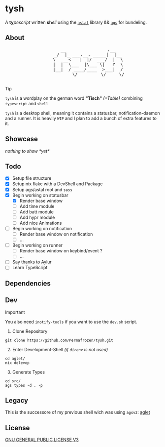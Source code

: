 # tysh
A **ty***pescript* written **sh***ell* using the [`astal`](https://github.com/Aylur/astal) library && [`ags`](https://github.com/Aylur/ags) for bundeling.

## About

<div align="center">
    <pre>
    __                .__
    _/  |_ ___.__. _____|  |__
    \   __<   |  |/  ___/  |  \
    |  |  \___  |\___ \|   Y  \
    |__|  / ____/____  >___|  /
            \/         \/     \/
    </pre>
</div>

> [!TIP]
> `tysh` is a wordplay on the german word **"Tisch"** *(=Table)* combining `typescript` and `shell`

`tysh` is a desktop shell, meaning it contains a statusbar, notification-daemon and a runner. It is heavily `WIP` and I plan to add a bunch of extra features to it.

## Showcase

*nothing to show \*yet\**

## Todo
- [x] Setup file structure
- [x] Setup nix flake with a DevShell and Package
- [x] Setup ags/astal root and `sass`
- [x] Begin working on statusbar
    - [x] Render base window
    - [ ] Add time module
    - [ ] Add batt module
    - [ ] Add hypr module
    - [ ] Add nice Animations
- [ ] Begin working on notification
    - [ ] Render base window on notification
    - [ ] ...
- [ ] Begin working on runner
    - [ ] Render base window on keybind/event ?
    - [ ] ...
- [ ] Say thanks to Aylur
- [ ] Learn TypeScript

## Dependencies

## Dev
> [!IMPORTANT]
> You also need `inotify-tools` if you want to use the `dev.sh` script.

1. Clone Repository
```console
git clone https://github.com/Permafrozen/tysh.git
```

2. Enter Development-Shell *(if `direnv` is not used)*
```console
cd aglet/
nix delevop
```

3. Generate Types
```console
cd src/
ags types -d . -p
```

## Legacy

This is the successore of my previous shell wich was using `agsv2`: [aglet](https://github.com/permafrozen/aglet)

## License
[GNU GENERAL PUBLIC LICENSE V3](LICENSE)
